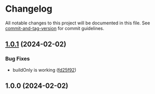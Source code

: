 # Changelog

All notable changes to this project will be documented in this file. See [commit-and-tag-version](https://github.com/absolute-version/commit-and-tag-version) for commit guidelines.

## [1.0.1](https://github.com/jlguenego/esbuild-watch-restart/compare/v1.0.0...v1.0.1) (2024-02-02)


### Bug Fixes

* buildOnly is working ([fd25f92](https://github.com/jlguenego/esbuild-watch-restart/commit/fd25f924155048d5804dc59400f88b11f1258de0))

## 1.0.0 (2024-02-02)
